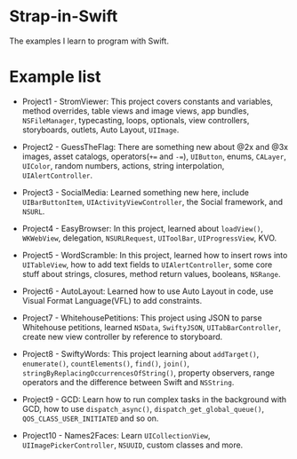 # Strap-in-Swift
The examples I learn to program with Swift.

# Example list
- Project1 - StromViewer: This project covers constants and variables, method overrides, table views and image views, app bundles, `NSFileManager`, typecasting, loops, optionals, view controllers, storyboards, outlets, Auto Layout, `UIImage`.

- Project2 - GuessTheFlag: There are something new about @2x and @3x images, asset catalogs, operators(`+=` and `-=`), `UIButton`, enums, `CALayer`, `UIColor`, random numbers, actions, string interpolation, `UIAlertController`.

- Project3 - SocialMedia: Learned something new here, include `UIBarButtonItem`, `UIActivityViewController`, the Social framework, and `NSURL`.

- Project4 - EasyBrowser: In this project, learned about `loadView()`, `WKWebView`, delegation, `NSURLRequest`, `UIToolBar`, `UIProgressView`, KVO.

- Project5 - WordScramble: In this project, learned how to insert rows into `UITableView`, how to add text fields to `UIAlertController`, some core stuff about strings, closures, method return values, booleans, `NSRange`.

- Project6 - AutoLayout: Learned how to use Auto Layout in code, use Visual Format Language(VFL) to add constraints.

- Project7 - WhitehousePetitions: This project using JSON to parse Whitehouse petitions, learned `NSData`, `SwiftyJSON`, `UITabBarController`, create new view controller by reference to storyboard.

- Project8 - SwiftyWords: This project learning about `addTarget()`, `enumerate()`, `countElements()`, `find()`, `join()`, `stringByReplacingOccurrencesOfString()`, property observers, range operators and the difference between Swift and `NSString`.

- Project9 - GCD: Learn how to run complex tasks in the background with GCD, how to use `dispatch_async()`, `dispatch_get_global_queue()`, `QOS_CLASS_USER_INITIATED` and so on.

- Project10 - Names2Faces: Learn `UICollectionView`, `UIImagePickerController`, `NSUUID`, custom classes and more.